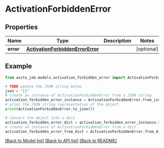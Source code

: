 # ActivationForbiddenError


## Properties

Name | Type | Description | Notes
------------ | ------------- | ------------- | -------------
**error** | [**ActivationForbiddenErrorError**](ActivationForbiddenErrorError.md) |  | [optional] 

## Example

```python
from avito_job.models.activation_forbidden_error import ActivationForbiddenError

# TODO update the JSON string below
json = "{}"
# create an instance of ActivationForbiddenError from a JSON string
activation_forbidden_error_instance = ActivationForbiddenError.from_json(json)
# print the JSON string representation of the object
print(ActivationForbiddenError.to_json())

# convert the object into a dict
activation_forbidden_error_dict = activation_forbidden_error_instance.to_dict()
# create an instance of ActivationForbiddenError from a dict
activation_forbidden_error_from_dict = ActivationForbiddenError.from_dict(activation_forbidden_error_dict)
```
[[Back to Model list]](../README.md#documentation-for-models) [[Back to API list]](../README.md#documentation-for-api-endpoints) [[Back to README]](../README.md)


